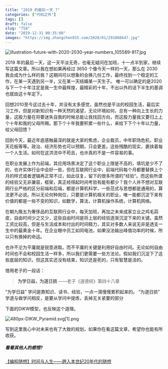 ```yaml
---
title: "2019 的最后一天 ?"
categories: ["代码之外"]
tags: []
draft: false
slug: "758"
date: "2019-12-31 00:35:00"
images: "https://img.zhangchen915.com/2020/01/291068647.jpg" 
---
```


<img src="https://img.zhangchen915.com/2020/01/291068647.jpg" alt="illustration-future-with-2020-2030-year-numbers_105589-817.jpg" />

2019 年的最后一天，这一天平淡无奇，也毫无疑问在加班，十一点半到家，继续写这篇文章。所以我在想如果再经过 3650 个像今天一样的一天，那么在 2030 我会成为什么样的我？这期间可以想象的会换几份工作，最终找到一个稳定的工作，在某一天遇到另一半，又在某一天结婚某一天生子。
唯一可以确定的是2020 与下一个十年注定是我一生中最辉煌，最精彩的十年，不出以外的话下半生的基调也就由这十年定下。

回想2010至今这过去十年，并没有太多感觉，虽然也是平淡的校园生活，最后实习工作，但是对新知识有一种天然的渴望，无论环境如何，总有一种向上生长的力量，这股力量在将要迷失自我的时候总能让我找回方向，而这股力量我又要归上上个十年和我的父母所赐。那下个十年我要积累一些什么，来给下下个十年以力量，给父母回馈？

回到今天，最近年底感触最深的就是大家的焦虑，企业裁员，中年职场危机，职业天花板等等。政治、经济形势也可以预期，只会更差。这些残酷的现实，裹挟着每一个人生活。如何在这洪流中不苟且，也许真的不是一件容易的事。

在职业发展上作为前端，其应用场景决定了这个职业上限是不高的，填坑是少不了的，也许实体行业中会好一些，但在互联网行业中，前端代码每个月都要替换上个月的样式或者逻辑再正常不过，如此往复，留下的很多所谓的"经验“。而这些所谓的经验又无非兼容，框架，真正经得起时间考验有能有都少？我个人并不想对互联网行业严格的区分前端和后端，都是计算机科学，一些范式与思想都是通用的，算法更不必说。所以无论何种岗位，只要是计算机相关的职业，唯一能都沉淀下来有价值的都是一些不变的知识，如数学，算法，计算机操作系统，计算机网络。

在朝九晚五为奢侈品的互联网行业中，每天加班，再加之未来成家立业之鸡毛蒜皮，自由时间少之又少，这些自由时间是将上层的经验逐渐沉淀下来的关键。虽然工资比较高，但是与生活成本和付出的时间精力，其实对多数人来说无非是透支一生中的最黄金十年。在企业眼中员工如同电池，如果没法输出峰值功率的时候，所以只有换掉的命运。

也许不沦为平庸就是锐意进取。而不平庸的关键是利用好自由时间。无论如何自由时间也不会和校园生活一样多，所以我们更需要一些方法论。假如我们沉淀下了这些底层的知识，但这其实还没有结束，知识还是死的，只有智慧是活的。

借用老子的一段话：

> **为学日益，为道日损**     ——老子《道德经》第四十八章

“为学日益”  学问是靠知识、读书、经验，一点一滴慢慢累积起来的。
“为道日损”  学道与做学问相反，是要从学问中提炼，丢掉无关紧要的部分

下面的DIKW模型，也反映这个道理。

<img src="https://img.zhangchen915.com/2019/12/2869526593.png" alt="480px-DIKW_Pyramid.svg[1].png" />


写到这里我心中对未来也有了大致的规划，如果你在看这篇文章，希望你也能有所收获。

##### 看看其他人的感悟?
[【编程随想】时间与人生——跨入本世纪20年代的随想](https://program-think.blogspot.com/2019/12/Time-and-Life.html)




